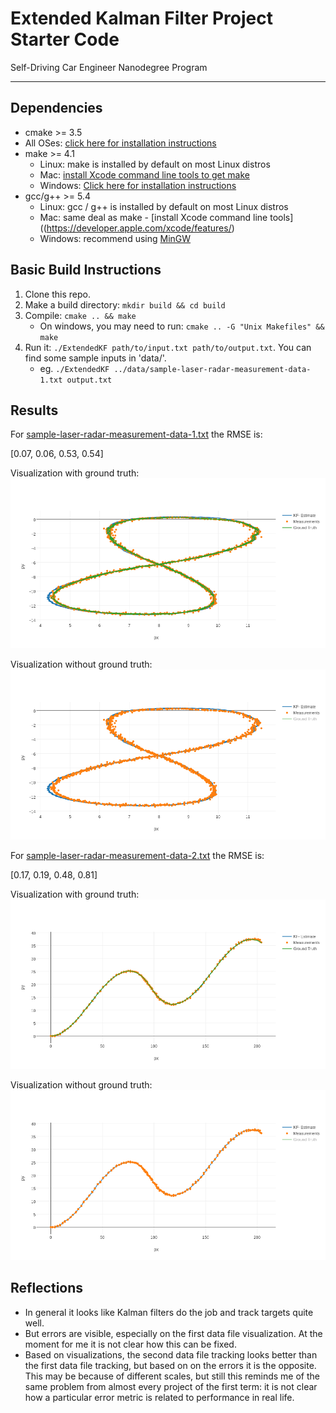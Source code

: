 # Extended Kalman Filter Project Starter Code
Self-Driving Car Engineer Nanodegree Program

---

[//]: # (Image References)
[data_1_with_ground_truth]: ./resources/data_1.png
[data_1_without_ground_truth]: ./resources/data_1_wt_gt.png
[data_2_with_ground_truth]: ./resources/data_2.png
[data_2_without_ground_truth]: ./resources/data_2_wt_gt.png


## Dependencies

* cmake >= 3.5
 * All OSes: [click here for installation instructions](https://cmake.org/install/)
* make >= 4.1
  * Linux: make is installed by default on most Linux distros
  * Mac: [install Xcode command line tools to get make](https://developer.apple.com/xcode/features/)
  * Windows: [Click here for installation instructions](http://gnuwin32.sourceforge.net/packages/make.htm)
* gcc/g++ >= 5.4
  * Linux: gcc / g++ is installed by default on most Linux distros
  * Mac: same deal as make - [install Xcode command line tools]((https://developer.apple.com/xcode/features/)
  * Windows: recommend using [MinGW](http://www.mingw.org/)

## Basic Build Instructions

1. Clone this repo.
2. Make a build directory: `mkdir build && cd build`
3. Compile: `cmake .. && make` 
   * On windows, you may need to run: `cmake .. -G "Unix Makefiles" && make`
4. Run it: `./ExtendedKF path/to/input.txt path/to/output.txt`. You can find
   some sample inputs in 'data/'.
    - eg. `./ExtendedKF ../data/sample-laser-radar-measurement-data-1.txt output.txt`

## Results

For [sample-laser-radar-measurement-data-1.txt](data/sample-laser-radar-measurement-data-1.txt)
the RMSE is:

[0.07, 0.06, 0.53, 0.54]

Visualization with ground truth:
![alt_text][data_1_with_ground_truth]

Visualization without ground truth:
![alt_text][data_1_without_ground_truth]

For [sample-laser-radar-measurement-data-2.txt](data/sample-laser-radar-measurement-data-2.txt)
the RMSE is: 

[0.17, 0.19, 0.48, 0.81]

Visualization with ground truth:
![alt_text][data_2_with_ground_truth]

Visualization without ground truth:
![alt_text][data_2_without_ground_truth]


## Reflections

* In general it looks like Kalman filters do the job and track targets quite well.
* But errors are visible, especially on the first data file visualization. At the moment for me it is not clear
how this can be fixed.
* Based on visualizations, the second data file tracking looks better than the first data file tracking,
 but based on on the errors it is the opposite. This may be because of different scales, but still this reminds me of the same problem from almost every project
 of the first term: it is not clear how a particular error metric is related to performance in real life. 